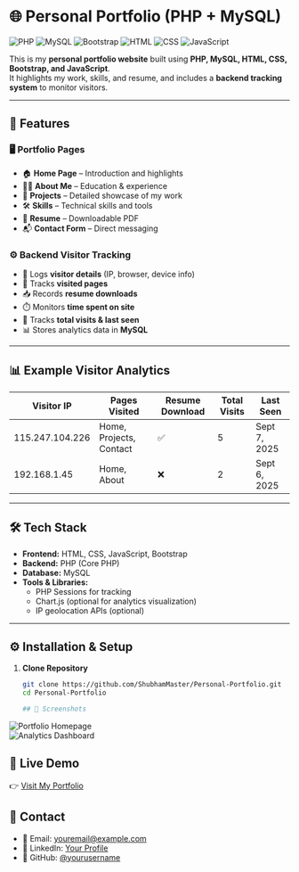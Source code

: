 # 🌐 Personal Portfolio (PHP + MySQL)

![PHP](https://img.shields.io/badge/PHP-777BB4?style=for-the-badge&logo=php&logoColor=white)
![MySQL](https://img.shields.io/badge/MySQL-005C84?style=for-the-badge&logo=mysql&logoColor=white)
![Bootstrap](https://img.shields.io/badge/Bootstrap-563D7C?style=for-the-badge&logo=bootstrap&logoColor=white)
![HTML](https://img.shields.io/badge/HTML-E34F26?style=for-the-badge&logo=html5&logoColor=white)
![CSS](https://img.shields.io/badge/CSS-1572B6?style=for-the-badge&logo=css3&logoColor=white)
![JavaScript](https://img.shields.io/badge/JavaScript-F7DF1E?style=for-the-badge&logo=javascript&logoColor=black)

This is my **personal portfolio website** built using **PHP, MySQL, HTML, CSS, Bootstrap, and JavaScript**.  
It highlights my work, skills, and resume, and includes a **backend tracking system** to monitor visitors.

---

## 🚀 Features

### 🖥️ Portfolio Pages
- 🏠 **Home Page** – Introduction and highlights  
- 👨‍💻 **About Me** – Education & experience  
- 📂 **Projects** – Detailed showcase of my work  
- 🛠️ **Skills** – Technical skills and tools  
- 📄 **Resume** – Downloadable PDF  
- 📬 **Contact Form** – Direct messaging  

### ⚙️ Backend Visitor Tracking
- 🔎 Logs **visitor details** (IP, browser, device info)  
- 📑 Tracks **visited pages**  
- 📥 Records **resume downloads**  
- ⏱️ Monitors **time spent on site**  
- 🔄 Tracks **total visits & last seen**  
- 📊 Stores analytics data in **MySQL**  

---

## 📊 Example Visitor Analytics

| Visitor IP       | Pages Visited         | Resume Download | Total Visits | Last Seen       |
|------------------|----------------------|-----------------|--------------|-----------------|
| 115.247.104.226  | Home, Projects, Contact | ✅ | 5 | Sept 7, 2025 |
| 192.168.1.45     | Home, About          | ❌ | 2 | Sept 6, 2025 |

---

## 🛠️ Tech Stack
- **Frontend:** HTML, CSS, JavaScript, Bootstrap  
- **Backend:** PHP (Core PHP)  
- **Database:** MySQL  
- **Tools & Libraries:**  
  - PHP Sessions for tracking  
  - Chart.js (optional for analytics visualization)  
  - IP geolocation APIs (optional)  

---

## ⚙️ Installation & Setup

1. **Clone Repository**
   ```bash
   git clone https://github.com/ShubhamMaster/Personal-Portfolio.git
   cd Personal-Portfolio

   ## 📸 Screenshots  

![Portfolio Homepage](assets/screenshots/homepage.png)  
![Analytics Dashboard](assets/screenshots/analytics.png)  

## 🔗 Live Demo  

👉 [Visit My Portfolio](https://yourdomain.com)  

## 📧 Contact  

- 📩 Email: [youremail@example.com](mailto:youremail@example.com)  
- 💼 LinkedIn: [Your Profile](https://linkedin.com/in/yourprofile)  
- 🐙 GitHub: [@yourusername](https://github.com/yourusername)  

